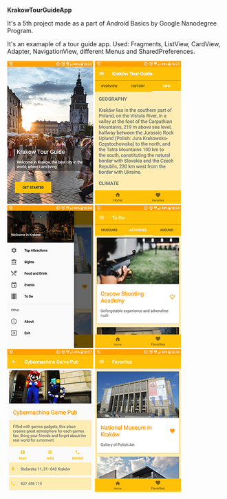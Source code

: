 **KrakowTourGuideApp**

It's a 5th project made as a part of Android Basics by Google Nanodegree Program.

It's an examaple of a tour guide app.
Used: Fragments, ListView, CardView, Adapter, NavigationView, different Menus and SharedPreferences.

![Kraków Tour Guide App](/ktg_1.png)
![Kraków Tour Guide App](/ktg_2.png)
![Kraków Tour Guide App](/ktg_3.png)
![Kraków Tour Guide App](/ktg_4.png)
![Kraków Tour Guide App](/ktg_5.png)
![Kraków Tour Guide App](/ktg_6.png)
